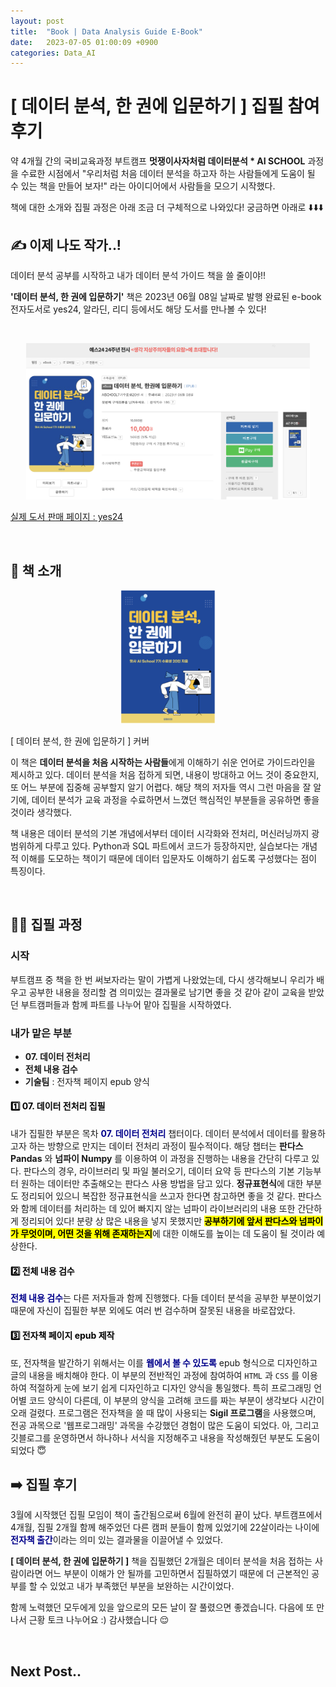 ```yaml
---
layout: post
title:  "Book | Data Analysis Guide E-Book"
date:   2023-07-05 01:00:09 +0900
categories: Data_AI
---
```

# [ 데이터 분석, 한 권에 입문하기 ] 집필 참여 후기

약 4개월 간의 국비교육과정 부트캠프 <strong>멋쟁이사자처럼 데이터분석 * AI SCHOOL</strong> 과정을 수료한 시점에서 "우리처럼 처음 데이터 분석을 하고자 하는 사람들에게 도움이 될 수 있는 책을 만들어 보자!" 라는 아이디어에서 사람들을 모으기 시작했다. 

책에 대한 소개와 집필 과정은 아래 조금 더 구체적으로 나와있다! 궁금하면 아래로 ⬇️⬇️⬇️

<h2 class='line-mark-blue'>✍️ 이제 나도 작가..!</h2>

데이터 분석 공부를 시작하고 내가 데이터 분석 가이드 책을 쓸 줄이야!!

<strong>'데이터 분석, 한 권에 입문하기'</strong> 책은 2023년 06월 08일 날짜로 발행 완료된 e-book 전자도서로 yes24, 알라딘, 리디 등에서도 해당 도서를 만나볼 수 있다!

<br/>

<p align='center'><img src='/assets/img/book_data_ai/book.png' width='90%'><figcaption><a href='https://www.yes24.com/Product/Goods/119653445'>실제 도서 판매 페이지 : yes24</a></figcaption></p>

<br/>

<h2 class='line-mark-blue'>📖 책 소개</h2>

<p align='center'><img src='/assets/img/book_data_ai/book_cover.png' width='30%'><figcaption>[ 데이터 분석, 한 권에 입문하기 ] 커버</figcaption></p>

이 책은 <strong>데이터 분석을 처음 시작하는 사람들</strong>에게 이해하기 쉬운 언어로 가이드라인을 제시하고 있다.
데이터 분석을 처음 접하게 되면, 내용이 방대하고 어느 것이 중요한지, 또 어느 부분에 집중해 공부할지 알기 어렵다. 해당 책의 저자들 역시 그런 마음을 잘 알기에, 데이터 분석가 교육 과정을 수료하면서 느꼈던 핵심적인 부분들을 공유하면 좋을 것이라 생각했다.

책 내용은 데이터 분석의 기본 개념에서부터 데이터 시각화와 전처리, 머신러닝까지 광범위하게 다루고 있다. Python과 SQL 파트에서 코드가 등장하지만, 실습보다는 개념적 이해를 도모하는 책이기 때문에 데이터 입문자도 이해하기 쉽도록 구성했다는 점이 특징이다. 

<br/>

<h2 class='line-mark-blue'>🏃‍♀️ 집필 과정</h2>

<h3 class='line-mark-gray'>시작</h3>

부트캠프 중 책을 한 번 써보자라는 말이 가볍게 나왔었는데, 다시 생각해보니 
우리가 배우고 공부한 내용을 정리할 겸 의미있는 결과물로 남기면 좋을 것 같아 같이 교육을 받았던 부트캠퍼들과 함께 파트를 나누어 맡아 집필을 시작하였다. 


<h3 class='line-mark-gray'>내가 맡은 부분</h3>

- **07. 데이터 전처리**
- **전체 내용 검수**
- **기술팀** : 전자책 페이지 epub 양식

<h4><font color='black'>1️⃣ 07.  데이터 전처리 집필</font></h4>
내가 집필한 부분은 목차 <strong><font color='darkblue'>07. 데이터 전처리</font></strong> 챕터이다. 데이터 분석에서 데이터를 활용하고자 하는 방향으로 만지는 데이터 전처리 과정이 필수적이다. 해당 챕터는 <strong>판다스 Pandas</strong> 와 <strong>넘파이 Numpy</strong> 를 이용하여 이 과정을 진행하는 내용을 간단히 다루고 있다. 판다스의 경우, 라이브러리 및 파일 불러오기, 데이터 요약 등 판다스의 기본 기능부터 원하는 데이터만 추출해오는 판다스 사용 방법을 담고 있다. <strong>정규표현식</strong>에 대한 부분도 정리되어 있으니 복잡한 정규표현식을 쓰고자 한다면 참고하면 좋을 것 같다. 판다스와 함께 데이터를 처리하는 데 있어 빠지지 않는 넘파이 라이브러리의 내용 또한 간단하게 정리되어 있다! 분량 상 많은 내용을 넣지 못했지만 <strong><mark color='#FDEBEB'>공부하기에 앞서 판다스와 넘파이가 무엇이며, 어떤 것을 위해 존재하는지</mark></strong>에 대한 이해도를 높이는 데 도움이 될 것이라 예상한다. 

<h4><font color='black'>2️⃣ 전체 내용 검수</font></h4>
<strong><font color='darkblue'>전체 내용 검수</font></strong>는 다른 저자들과 함께 진행했다. 다들 데이터 분석을 공부한 부분이었기 때문에 자신이 집필한 부분 외에도 여러 번 검수하며 잘못된 내용을 바로잡았다. 

<h4><font color='black'>3️⃣ 전자책 페이지 epub 제작</font></h4>
또, 전자책을 발간하기 위해서는 이를 <strong><font color='darkblue'>웹에서 볼 수 있도록</font></strong> epub 형식으로 디자인하고 글의 내용을 배치해야 한다. 이 부분의 전반적인 과정에 참여하여 <code>HTML</code> 과 <code>CSS</code> 를 이용하여 적절하게 눈에 보기 쉽게 디자인하고 디자인 양식을 통일했다. 특히 프로그래밍 언어별 코드 양식이 다른데, 이 부분의 양식을 고려해 코드를 짜는 부분이 생각보다 시간이 오래 걸렸다. 프로그램은 전자책을 쓸 때 많이 사용되는 <strong>Sigil 프로그램</strong>을 사용했으며, 전공 과목으로 '웹프로그래밍' 과목을 수강했던 경험이 많은 도움이 되었다. 아, 그리고 깃블로그를 운영하면서 하나하나 서식을 지정해주고 내용을 작성해줬던 부분도 도움이 되었다 😇

<br/>

<h2 class='line-mark-blue'>➡️ 집필 후기</h2>
3월에 시작했던 집필 모임이 책이 출간됨으로써 6월에 완전히 끝이 났다. 부트캠프에서 4개월, 집필 2개월 함께 해주었던 다른 캠퍼 분들이 함께 있었기에 22살이라는 나이에 <font color='darkblue'><strong>전자책 출간</strong></font>이라는 의미 있는 결과물을 이끌어낼 수 있었다. 

**[ 데이터 분석, 한 권에 입문하기 ]** 책을 집필했던 2개월은 데이터 분석을 처음 접하는 사람이라면 어느 부분이 이해가 안 될까를 고민하면서 집필하였기 때문에 더 근본적인 공부를 할 수 있었고 내가 부족했던 부분을 보완하는 시간이었다.  

함께 노력했던 모두에게 있을 앞으로의 모든 날이 잘 풀렸으면 좋겠습니다. 다음에 또 만나서 근황 토크 나누어요 :) 감사했습니다 😌




<br>

## Next Post..
